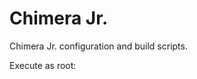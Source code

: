 # Chimera Jr.
Chimera Jr. configuration and build scripts.

Execute as root:
``` curl https://raw.githubusercontent.com/scottraiford/chimerajr/main/install.sh | bash
